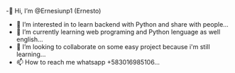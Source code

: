 -👋 Hi, I’m @Ernesiunp1 (Ernesto)
- 👀 I’m interested in to learn backend with Python and share with people...
- 🌱 I’m currently learning web programing and Python lenguage as well english...
- 💞️ I’m looking to collaborate on some easy project because i'm still learning...
- 📫 How to reach me whatsapp +583016985106...

<!---
Ernesiunp1/Ernesiunp1 is a ✨ special ✨ repository because its `README.md` (this file) appears on your GitHub profile.
You can click the Preview link to take a look at your changes.
--->
